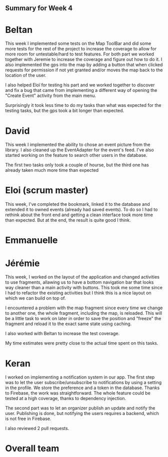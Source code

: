 ## Summary for Week 4

# Beltan

This week I implemented some tests on the Map ToolBar and did some more tests for the rest of the project to increase the coverage
to allow for more room for untestable/hard to test features. For both part we worked together with Jeremie to increase the coverage and 
figure out how to do it. I also implemented the gps into the map by adding a button that when clicked requests for permission if not yet granted and/or moves the map back
to the location of the user.

I also helped Eloï for testing his part and we worked together to discover and fix a bug that came from implementing a different way of opening the "Create Event"
activity from the main menu.

Surprisingly it took less time to do my tasks than what was expected for the testing tasks, but the gps took a bit longer than expected.

# David

This week I implemented the ability to chose an event picture from the library. I also cleaned up the EventAdapter for the event's feed. I've also started working on the feature to search other users in the database.

The first two tasks only took a couple of hourse, but the third one has already taken much more time than expected

# Eloi (scrum master)
This week, I've completed the bookmark, linked it to the database and extended it to owned events (already had saved events). To do so I had to rethink about the front end and getting a clean interface took more time than expected. But at the end, the result is quite good I think.


# Emmanuelle



# Jérémie
This week, I worked on the layout of the application and changed activities to use fragments, allawing us to have a bottom navigation bar that looks way cleaner than a main activity with buttons. This took me some time since I had to refactor the existing activities but I think this is a nice layout on which we can build on top of. 

I encountered a problem with the map fragment since every time we change to another one, the whole fragment, including the map, is reloaded. This will be a little task to work on later in order to save the position and "freeze" the fragment and reload it to the exact same state using caching.

I also worked with Beltan to increase the test coverage.

My time estimates were pretty close to the actual time spent on this tasks.


# Keran

I worked on implementing a notification system in our app. The first step was to let the user subscribe/unsubscribe to notifications by using a setting in the profile. We store the preference and a token in the database. Thanks to Firebase, the work was straightforward. The whole feature could be tested at a high coverage, thanks to dependency injection.

The second part was to let an organizer publish an update and notify the user. Publishing is done, but notifying the users requires a backend, which is not free in Firebase. 

I also reviewed 2 pull requests.

# Overall team




